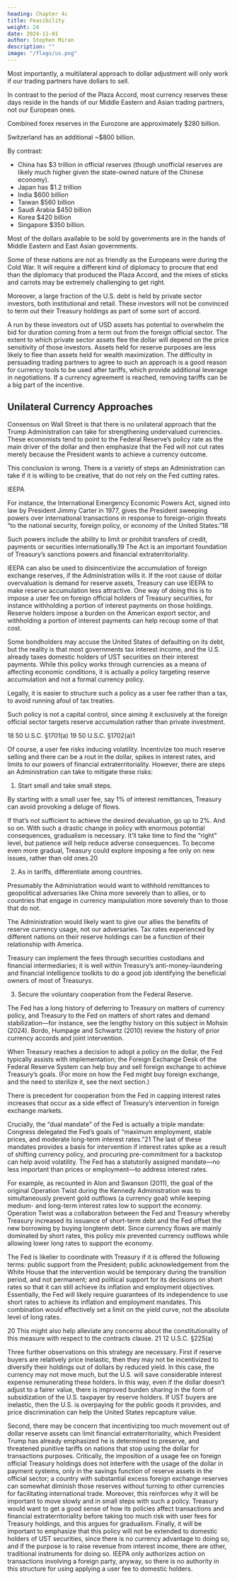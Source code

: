 ```yaml
---
heading: Chapter 4c
title: Feasibility
weight: 24
date: 2024-11-01
author: Stephen Miran
description: ""
image: "/flags/us.png"
---
```




Most importantly, a multilateral approach to dollar adjustment will only work if our trading partners have dollars to sell. 

In contrast to the period of the Plaza Accord, most currency reserves these days reside in the hands of our Middle Eastern and Asian trading partners, not our European ones.

Combined forex reserves in the Eurozone are approximately $280 billion.

Switzerland has an additional ~$800 billion. 

By contrast:
- China has $3 trillion in official reserves (though unofficial reserves are likely much higher given the state-owned nature  of the Chinese economy).
- Japan has $1.2 trillion
- India $600 billion
- Taiwan $560 billion
- Saudi Arabia $450 billion
- Korea $420 billion
- Singapore $350 billion.

Most of the dollars available to be sold by governments are in the hands of Middle Eastern and East Asian governments.

Some of these nations are not as friendly as the Europeans were during the Cold War. It will require a different kind of diplomacy to procure that end than the diplomacy that produced the Plaza Accord, and the mixes of sticks and carrots may be extremely challenging to get right.

Moreover, a large fraction of the U.S. debt is held by private sector investors, both institutional and retail. These
investors will not be convinced to term out their Treasury holdings as part of some sort of accord. 

A run by these
investors out of USD assets has potential to overwhelm the bid for duration coming from a term out from the foreign
official sector. The extent to which private sector assets flee the dollar will depend on the price sensitivity of those
investors. Assets held for reserve purposes are less likely to flee than assets held for wealth maximization.
The difficulty in persuading trading partners to agree to such an approach is a good reason for currency tools to be
used after tariffs, which provide additional leverage in negotiations. If a currency agreement is reached, removing
tariffs can be a big part of the incentive.



## Unilateral Currency Approaches

Consensus on Wall Street is that there is no unilateral approach that the Trump Administration can take for strengthening undervalued currencies. These economists tend to point to the Federal Reserve’s policy rate as the main
driver of the dollar and then emphasize that the Fed will not cut rates merely because the President wants to
achieve a currency outcome.

This conclusion is wrong. There is a variety of steps an Administration can take if it is willing to be creative, that do not rely on the Fed cutting rates.

IEEPA

For instance, the International Emergency Economic Powers Act, signed into law by President Jimmy Carter in
1977, gives the President sweeping powers over international transactions in response to foreign-origin threats
“to the national security, foreign policy, or economy of the United States.”18 

Such powers include the ability to limit or prohibit transfers of credit, payments or securities internationally.19 The Act is an important foundation of Treasury’s sanctions powers and financial extraterritoriality.

IEEPA can also be used to disincentivize the accumulation of foreign exchange reserves, if the Administration wills
it. If the root cause of dollar overvaluation is demand for reserve assets, Treasury can use IEEPA to make reserve
accumulation less attractive. One way of doing this is to impose a user fee on foreign official holders of Treasury
securities, for instance withholding a portion of interest payments on those holdings. Reserve holders impose a
burden on the American export sector, and withholding a portion of interest payments can help recoup some of
that cost. 

Some bondholders may accuse the United States of defaulting on its debt, but the reality is that most
governments tax interest income, and the U.S. already taxes domestic holders of UST securities on their interest
payments. While this policy works through currencies as a means of affecting economic conditions, it is actually a
policy targeting reserve accumulation and not a formal currency policy.

Legally, it is easier to structure such a policy as a user fee rather than a tax, to avoid running afoul of tax treaties.

Such policy is not a capital control, since aiming it exclusively at the foreign official sector targets reserve
accumulation rather than private investment.

18 50 U.S.C. §1701(a)
19 50 U.S.C. §1702(a)1


Of course, a user fee risks inducing volatility. Incentivize too much reserve selling and there can be a rout in the
dollar, spikes in interest rates, and limits to our powers of financial extraterritoriality. However, there are steps an
Administration can take to mitigate these risks:

1. Start small and take small steps. 

By starting with a small user fee, say 1% of interest remittances, Treasury
can avoid provoking a deluge of flows. 

If that’s not sufficient to achieve the desired devaluation, go up to 2%.
And so on. With such a drastic change in policy with enormous potential consequences, gradualism is necessary.
It’ll take time to find the “right” level, but patience will help reduce adverse consequences. To become even more
gradual, Treasury could explore imposing a fee only on new issues, rather than old ones.20


2. As in tariffs, differentiate among countries.

Presumably the Administration would want to withhold remittances to geopolitical adversaries like China more severely than to allies, or to countries that engage in currency manipulation more severely than to those that do not.

The Administration would likely want to give our allies the
benefits of reserve currency usage, not our adversaries. Tax rates experienced by different nations on their reserve
holdings can be a function of their relationship with America. 

Treasury can implement the fees through securities
custodians and financial intermediaries; it is well within Treasury’s anti-money-laundering and financial intelligence
toolkits to do a good job identifying the beneficial owners of most of Treasurys.

3. Secure the voluntary cooperation from the Federal Reserve.

The Fed has a long history of deferring to Treasury
on matters of currency policy, and Treasury to the Fed on matters of short rates and demand stabilization—for
instance, see the lengthy history on this subject in Mohsin (2024). Bordo, Humpage and Schwartz (2010) review the
history of prior currency accords and joint intervention. 

When Treasury reaches a decision to adopt a policy on the
dollar, the Fed typically assists with implementation; the Foreign Exchange Desk of the Federal Reserve System
can help buy and sell foreign exchange to achieve Treasury’s goals. (For more on how the Fed might buy foreign
exchange, and the need to sterilize it, see the next section.)

There is precedent for cooperation from the Fed in capping interest rates increases that occur as a side effect
of Treasury’s intervention in foreign exchange markets. 

Crucially, the “dual mandate” of the Fed is actually a triple
mandate: Congress delegated the Fed’s goals of “maximum employment, stable prices, and moderate long-term
interest rates.”21 The last of these mandates provides a basis for intervention if interest rates spike as a result of
shifting currency policy, and procuring pre-commitment for a backstop can help avoid volatility. The Fed has a
statutorily assigned mandate—no less important than prices or employment—to address interest rates.

For example, as recounted in Alon and Swanson (2011), the goal of the original Operation Twist during the Kennedy
Administration was to simultaneously prevent gold outflows (a currency goal) while keeping medium- and long-term
interest rates low to support the economy. Operation Twist was a collaboration between the Fed and Treasury
whereby Treasury increased its issuance of short-term debt and the Fed offset the new borrowing by buying longterm debt. Since currency flows are mainly dominated by short rates, this policy mix prevented currency outflows
while allowing lower long rates to support the economy.

The Fed is likelier to coordinate with Treasury if it is offered the following terms: public support from the President; public acknowledgement from the White House that the intervention would be temporary during the transition period, and not permanent; and political support for its decisions on short rates so that it can still achieve its inflation and employment objectives. Essentially, the Fed will likely require guarantees of its independence to use short rates to achieve its inflation and employment mandates. This combination would effectively set a limit on the yield
curve, not the absolute level of long rates.

20 This might also help alleviate any concerns about the constitutionality of this measure with respect to the contracts clause.
21 12 U.S.C. §225(a)


Three further observations on this strategy are necessary. First if reserve buyers are relatively price inelastic, then
they may not be incentivized to diversify their holdings out of dollars by reduced yield. In this case, the currency
may not move much, but the U.S. will save considerable interest expense remunerating these holders. In this way,
even if the dollar doesn’t adjust to a fairer value, there is improved burden sharing in the form of subsidization of
the U.S. taxpayer by reserve holders. If UST buyers are inelastic, then the U.S. is overpaying for the public goods it
provides, and price discrimination can help the United States repcapture value.

Second, there may be concern that incentivizing too much movement out of dollar reserve assets can limit financial
extraterritoriality, which President Trump has already emphasized he is determined to preserve, and threatened
punitive tariffs on nations that stop using the dollar for transactions purposes. Critically, the imposition of a usage
fee on foreign official Treasury holdings does not interfere with the usage of the dollar in payment systems, only
in the savings function of reserve assets in the official sector; a country with substantial excess foreign exchange
reserves can somewhat diminish those reserves without turning to other currencies for facilitating international
trade. Moreover, this reinforces why it will be important to move slowly and in small steps with such a policy. Treasury
would want to get a good sense of how its policies affect transactions and financial extraterritoriality before
taking too much risk with user fees for Treasury holdings, and this argues for gradualism.
Finally, it will be important to emphasize that this policy will not be extended to domestic holders of UST securities,
since there is no currency advantage to doing so, and if the purpose is to raise revenue from interest income, there
are other, traditional instruments for doing so. IEEPA only authorizes action on transactions involving a foreign
party, anyway, so there is no authority in this structure for using applying a user fee to domestic holders.

